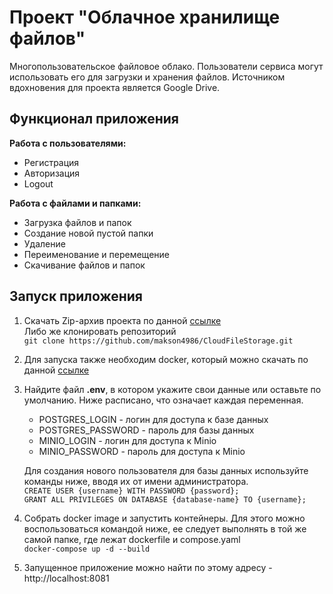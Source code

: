 # Проект "Облачное хранилище файлов"

Многопользовательское файловое облако. Пользователи сервиса могут использовать его для загрузки и хранения файлов. 
Источником вдохновения для проекта является Google Drive.

## Функционал приложения

**Работа с пользователями:**
* Регистрация
* Авторизация
* Logout

**Работа с файлами и папками:**
* Загрузка файлов и папок
* Создание новой пустой папки
* Удаление
* Переименование и перемещение
* Скачивание файлов и папок

## Запуск приложения

1. Скачать Zip-архив проекта по данной [ссылке](https://github.com/makson4986/CloudFileStorage/archive/refs/heads/master.zip)  
Либо же клонировать репозиторий  
`git clone https://github.com/makson4986/CloudFileStorage.git`
2. Для запуска также необходим docker, который можно скачать по данной [ссылке](https://docs.docker.com/get-started/get-docker/)
3. Найдите файл **.env**, в котором укажите свои данные или оставьте по умолчанию.
Ниже расписано, что означает каждая переменная.
   * POSTGRES_LOGIN - логин для доступа к базе данных
   * POSTGRES_PASSWORD - пароль для базы данных
   * MINIO_LOGIN - логин для доступа к Minio
   * MINIO_PASSWORD - пароль для доступа к Minio

   Для создания нового пользователя для базы данных используйте команды ниже, вводя их от имени администратора.  
   `CREATE USER {username} WITH PASSWORD {password};`  
   `GRANT ALL PRIVILEGES ON DATABASE {database-name} TO {username};`
4. Собрать docker image и запустить контейнеры. Для этого можно воспользоваться командой ниже, ее следует выполнять в той же самой папке, где лежат dockerfile и compose.yaml  
`docker-compose up -d --build`
5. Запущенное приложение можно найти по этому адресу - http://localhost:8081